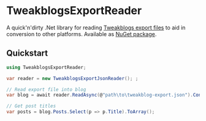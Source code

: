 # TweakblogsExportReader

A quick'n'dirty .Net library for reading [Tweakblogs export files](https://tweakers.net/plan/3726/we-nemen-afscheid-van-tweakblogs.html) to aid in conversion to other platforms. Available as [NuGet package](https://www.nuget.org/packages/TweakblogsExportReader).

## Quickstart

```c#
using TweakblogsExportReader;

var reader = new TweakblogsExportJsonReader(); ;

// Read export file into blog
var blog = await reader.ReadAsync(@"path\to\tweakblog-export.json").ConfigureAwait(false);

// Get post titles
var posts = blog.Posts.Select(p => p.Title).ToArray();
```